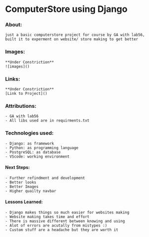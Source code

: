 # ComputerStore using Django

### About:
    just a basic computerstore project for course by GA with lab56, 
    built it to experment on website/ store making to get better 

### Images:
    **Under Constriction**
    ![images]()

### Links:
    **Under Constriction**
    [Link to Project]()

### Attributions:
    - GA with lab56
    - All libs used are in requirments.txt

### Technologies used:
    - Django: as framework
    - Python: as programming language 
    - PostgreSQL: as database
    - VScode: working environment 

#### Next Steps: 
    - Further refindment and development
    - Better looks 
    - Better Images 
    - Higher quailty navbar

#### Lessons Learned:
    - Django makes things so much easier for websites making
    - Website making takes time and effort
    - There is massive different between knowing and using
    - Alot of errors are acutally from mistypes :)
    - Custom stuff are a headache but they are worth it